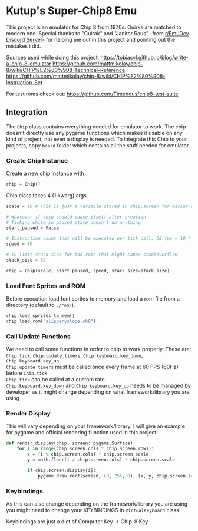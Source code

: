 # Kutup's Super-Chip8 Emu
This project is an emulator for Chip 8 from 1970s. Quirks are matched to modern one. 
Special thanks to "Gulrak" and "Janitor Raus" -from [r/EmuDev Discord Server](https://discord.gg/PnFAUWUFKa)- for helping me out in this project and pointing out the mistakes i did.

Sources used while doing this project:
https://tobiasvl.github.io/blog/write-a-chip-8-emulator
https://github.com/mattmikolay/chip-8/wiki/CHIP%E2%80%908-Technical-Reference
https://github.com/mattmikolay/chip-8/wiki/CHIP%E2%80%908-Instruction-Set

For test roms check out: https://github.com/Timendus/chip8-test-suite

## Integration
The `Chip` class contains everything needed for emulator to work. The chip doesn't directly use any pygame functions which makes it usable on any kind of project, not even a display is needed. To integrate this Chip to your projects, copy `board` folder which contains all the stuff needed for emulator.

### Create Chip Instance
Create a new chip instance with
```py
chip = Chip()
```
Chip class takes 4 (1 kwarg) args.
```py
scale = 16 # This is just a variable stored in chip.screen for easier access later on

# Whatever if chip should pause itself after creation.
# Ticking while in paused state doesn't do anything
start_paused = False 

# Instruction count that will be executed per tick call. 60 fps = 10 * 60 = 600 Instructions per second
speed = 10

# To limit stack size for bad roms that might cause stackoverflow
stack_size = 32 

chip = Chip(scale, start_paused, speed, stack_size=stack_size)
```

### Load Font Sprites and ROM
Before execution load font sprites to memory and load a rom file from a directory (default to `./rom/`).
```py
chip.load_sprites_to_mem()
chip.load_rom("slipperyslope.ch8")
```

### Call Update Functions
We need to call some functions in order to chip to work properly.
These are: `Chip.tick`, `Chip.update_timers`, `Chip.keyboard.key_down`, `Chip.keyboard.key_up`<br>
`Chip.update_timers` must be called once every frame at 60 FPS (60Hz) before `Chip.tick`<br>
`Chip.tick` can be called at a custom rate<br>
`Chip.keyboard.key_down` and `Chip.keyboard.key_up` needs to be managed by developer as it might change depending on what framework/library you are using

### Render Display
This will vary depending on your framework/library. I will give an example for pygame and official rendering function used in this project:

```py
def render_display(chip, screen: pygame.Surface):
    for i in range(chip.screen.cols * chip.screen.rows):
        x = (i % chip.screen.cols) * chip.screen.scale
        y = math.floor(i / chip.screen.cols) * chip.screen.scale

        if chip.screen.display[i]:
            pygame.draw.rect(screen, (0, 255, 0), (x, y, chip.screen.scale, chip.screen.scale))
```

### Keybindings
As this can also change depending on the framework/library you are using you might need to change your KEYBINDINGS in `VirtualKeyboard` class.

Keybindings are just a dict of Computer Key -> Chip-8 Key.
